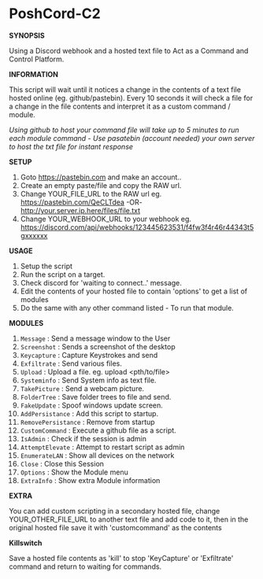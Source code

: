 # PoshCord-C2

**SYNOPSIS**

Using a Discord webhook and a hosted text file to Act as a Command and Control Platform.

**INFORMATION**

This script will wait until it notices a change in the contents of a text file hosted online (eg. github/pastebin).
Every 10 seconds it will check a file for a change in the file contents and interpret it as a custom command / module.

*Using github to host your command file will take up to 5 minutes to run each module command - Use pasatebin (account needed) your own server to host the txt file for instant response* 

**SETUP**
1. Goto https://pastebin.com and make an account..
2. Create an empty paste/file and copy the RAW url.
3. Change YOUR_FILE_URL to the RAW url  eg. https://pastebin.com/QeCLTdea -OR- http://your.server.ip.here/files/file.txt 
4. Change YOUR_WEBHOOK_URL to your webhook eg. https://discord.com/api/webhooks/123445623531/f4fw3f4r46r44343t5gxxxxxx

**USAGE**
1. Setup the script
2. Run the script on a target.
3. Check discord for 'waiting to connect..' message.
4. Edit the contents of your hosted file to contain 'options' to get a list of modules
5. Do the same with any other command listed - To run that module.

**MODULES**
1. `Message` : Send a message window to the User          
2. `Screenshot`  : Sends a screenshot of the desktop      
3. `Keycapture`   : Capture Keystrokes and send           
4. `Exfiltrate` : Send various files.                     
5. `Upload` : Upload a file. eg. upload <pth/to/file>     
6. `Systeminfo` : Send System info as text file.          
7. `TakePicture` : Send a webcam picture.                 
8. `FolderTree` : Save folder trees to file and send.     
9. `FakeUpdate` : Spoof windows update screen.            
10. `AddPersistance` : Add this script to startup.         
11. `RemovePersistance` : Remove from startup              
12. `CustomCommand` : Execute a github file as a script.   
13. `IsAdmin`  : Check if the session is admin             
14. `AttemptElevate` : Attempt to restart script as admin  
15. `EnumerateLAN`  : Show all devices on the network      
16. `Close`  : Close this Session                          
17. `Options`  : Show the Module menu
18. `ExtraInfo`  : Show extra Module information

**EXTRA**

You can add custom scripting in a secondary hosted file, change YOUR_OTHER_FILE_URL to another text file and add code to it,
then in the original hosted file save it with 'customcommand' as the contents 

**Killswitch**

Save a hosted file contents as 'kill' to stop 'KeyCapture' or 'Exfiltrate' command and return to waiting for commands.
